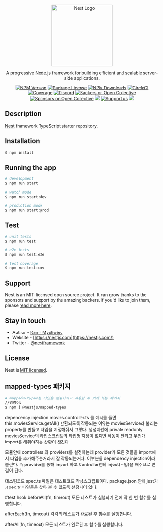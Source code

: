 <p align="center">
  <a href="http://nestjs.com/" target="blank"><img src="https://nestjs.com/img/logo-small.svg" width="200" alt="Nest Logo" /></a>
</p>

[circleci-image]: https://img.shields.io/circleci/build/github/nestjs/nest/master?token=abc123def456
[circleci-url]: https://circleci.com/gh/nestjs/nest

  <p align="center">A progressive <a href="http://nodejs.org" target="_blank">Node.js</a> framework for building efficient and scalable server-side applications.</p>
    <p align="center">
<a href="https://www.npmjs.com/~nestjscore" target="_blank"><img src="https://img.shields.io/npm/v/@nestjs/core.svg" alt="NPM Version" /></a>
<a href="https://www.npmjs.com/~nestjscore" target="_blank"><img src="https://img.shields.io/npm/l/@nestjs/core.svg" alt="Package License" /></a>
<a href="https://www.npmjs.com/~nestjscore" target="_blank"><img src="https://img.shields.io/npm/dm/@nestjs/common.svg" alt="NPM Downloads" /></a>
<a href="https://circleci.com/gh/nestjs/nest" target="_blank"><img src="https://img.shields.io/circleci/build/github/nestjs/nest/master" alt="CircleCI" /></a>
<a href="https://coveralls.io/github/nestjs/nest?branch=master" target="_blank"><img src="https://coveralls.io/repos/github/nestjs/nest/badge.svg?branch=master#9" alt="Coverage" /></a>
<a href="https://discord.gg/G7Qnnhy" target="_blank"><img src="https://img.shields.io/badge/discord-online-brightgreen.svg" alt="Discord"/></a>
<a href="https://opencollective.com/nest#backer" target="_blank"><img src="https://opencollective.com/nest/backers/badge.svg" alt="Backers on Open Collective" /></a>
<a href="https://opencollective.com/nest#sponsor" target="_blank"><img src="https://opencollective.com/nest/sponsors/badge.svg" alt="Sponsors on Open Collective" /></a>
  <a href="https://paypal.me/kamilmysliwiec" target="_blank"><img src="https://img.shields.io/badge/Donate-PayPal-ff3f59.svg"/></a>
    <a href="https://opencollective.com/nest#sponsor"  target="_blank"><img src="https://img.shields.io/badge/Support%20us-Open%20Collective-41B883.svg" alt="Support us"></a>
  <a href="https://twitter.com/nestframework" target="_blank"><img src="https://img.shields.io/twitter/follow/nestframework.svg?style=social&label=Follow"></a>
</p>
  <!--[![Backers on Open Collective](https://opencollective.com/nest/backers/badge.svg)](https://opencollective.com/nest#backer)
  [![Sponsors on Open Collective](https://opencollective.com/nest/sponsors/badge.svg)](https://opencollective.com/nest#sponsor)-->

## Description

[Nest](https://github.com/nestjs/nest) framework TypeScript starter repository.

## Installation

```bash
$ npm install
```

## Running the app

```bash
# development
$ npm run start

# watch mode
$ npm run start:dev

# production mode
$ npm run start:prod
```

## Test

```bash
# unit tests
$ npm run test

# e2e tests
$ npm run test:e2e

# test coverage
$ npm run test:cov
```

## Support

Nest is an MIT-licensed open source project. It can grow thanks to the sponsors and support by the amazing backers. If you'd like to join them, please [read more here](https://docs.nestjs.com/support).

## Stay in touch

- Author - [Kamil Myśliwiec](https://kamilmysliwiec.com)
- Website - [https://nestjs.com](https://nestjs.com/)
- Twitter - [@nestframework](https://twitter.com/nestframework)

## License

Nest is [MIT licensed](LICENSE).

## mapped-types 패키지
```bash
# mapped0-types는 타입을 변환시키고 사용할 수 있게 하는 패키지.
//명령어:
$ npm i @nestjs/mapped-types
```

dependency injection
movies.controller.ts 를 예시를 들면
this.moviesService.getAll() 반환되도록 작동되는 이유는
moviesService라 불리는 property를 만들고 타입을 지정해줘서 그렇다.
생성자안에 private readonly moviesService의 타입스크립트의 타입형 지정이 없다면 
작동이 안되고 무언가 import를 해줘야하는 상황이 생긴다.

모듈안에 controllers 와 providers를 설정하는데
provider가 모든 것들을 import해서 타입을 추가해주는거라서 잘 작동되는거다.
이부분을 dependency injection이라 불린다.
즉 provider를 통해 import 하고 Controller한테 inject(주입)을 해주므로 연결이 된다.

테스팅코드
spec.ts 파일은 테스트코드 작성스크립트이다.
package.json 안에 jest가 .spec.ts 파일들을 찾아 볼 수 있도록 설정되어 있다.

#test hook 
beforeAll(fn, timeout)
모든 테스트가 실행되기 전에 딱 한 번 함수를 실행합니다.

afterEach(fn, timeout)
각각의 테스트가 완료된 후 함수를 실행합니다.

afterAll(fn, timeout)
모든 테스트가 완료된 후 함수를 실행합니다.
